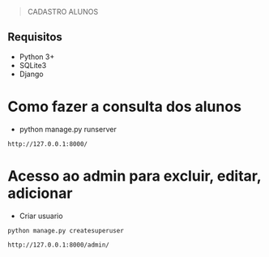 > CADASTRO ALUNOS

## Requisitos

- Python 3+
- SQLite3
- Django


# Como fazer a consulta dos alunos

- python manage.py runserver

```
http://127.0.0.1:8000/
```

# Acesso ao admin para excluir, editar, adicionar 

- Criar usuario
```
python manage.py createsuperuser
```
```
http://127.0.0.1:8000/admin/
```
